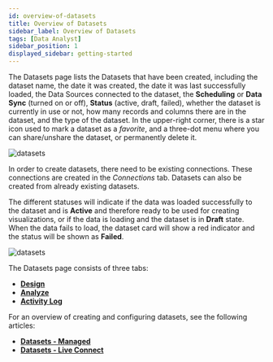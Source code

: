 ```yaml
---
id: overview-of-datasets
title: Overview of Datasets
sidebar_label: Overview of Datasets
tags: [Data Analyst]
sidebar_position: 1
displayed_sidebar: getting-started
---
```



The Datasets page lists the Datasets that have been created, including the dataset name, the date it was created, the date it was last successfully loaded, the Data Sources connected to the dataset, the **Scheduling** or **Data Sync** (turned on or off), **Status** (active, draft, failed), whether the dataset is currently in use or not, how many records and columns there are in the dataset, and the type of the dataset. In the upper-right corner, there is a star icon used to mark a dataset as a *favorite*, and a three-dot menu where you can share/unshare the dataset, or permanently delete it.

![datasets](https://s3.amazonaws.com/cdn.qrvey.com/documentation_assets/ui-docs/datasets/3.4.2.1_overview/card.png#thumbnail-40) 


In order to create datasets, there need to be existing connections. These connections are created in the *Connections* tab. Datasets can also be created from already existing datasets. 

The different statuses will indicate if the data was loaded successfully to the dataset and is **Active** and therefore ready to be used for creating visualizations, or if the data is loading and the dataset is in **Draft** state. When the data fails to load, the dataset card will show a red indicator and the status will be shown as **Failed**.

![datasets](https://s3.amazonaws.com/cdn.qrvey.com/documentation_assets/ui-docs/datasets/3.4.2.1_overview/status.png#thumbnail) 

The Datasets page consists of three tabs:
* **[Design](../02-Design/overview-of-design.md)**
* **[Analyze](../03-Analyze/overview-of-analyze.md)**
* **[Activity Log](../03-Analyze/activity-log.md)**

For an overview of creating and configuring datasets, see the following articles:
* **[Datasets - Managed](../01-Overview%20of%20Datasets/datasets-managed.md)**
* **[Datasets - Live Connect](../01-Overview%20of%20Datasets/datasets-live.md)**
